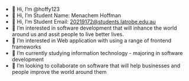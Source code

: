 - 👋 Hi, I’m @hoffy123
- 👋 Hi, I’m Student Name: Menachem  Hoffman
- 👋 Hi, I’m Student Email: 20219172@students.latrobe.edu.au
- 👀 I’m interested in software development that will inhance the world around us and assit people to live better lives.
- 👀 I’m interested in Web application with using a range of frontend frameworks 
- 🌱 I’m currently studying information technology - majoring in software development
- 💞️ I’m looking to collaborate on software that will help businesses and people improve the world around them

<!---
hoffy123/hoffy123 is a ✨ special ✨ repository because its `README.md` (this file) appears on your GitHub profile.
You can click the Preview link to take a look at your changes.
--->
